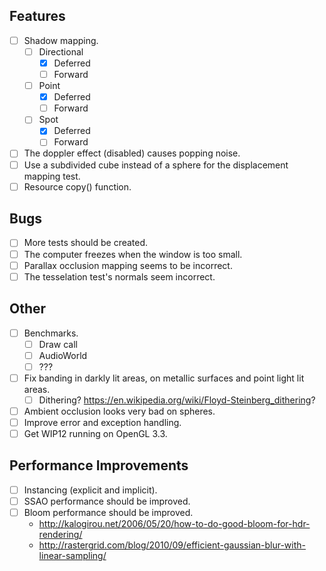 ## Features
- [ ] Shadow mapping.
    - [ ] Directional
        - [x] Deferred
        - [ ] Forward
    - [ ] Point
        - [x] Deferred
        - [ ] Forward
    - [ ] Spot
        - [x] Deferred
        - [ ] Forward
- [ ] The doppler effect (disabled) causes popping noise.
- [ ] Use a subdivided cube instead of a sphere for the displacement mapping test.
- [ ] Resource copy() function.

## Bugs
- [ ] More tests should be created.
- [ ] The computer freezes when the window is too small.
- [ ] Parallax occlusion mapping seems to be incorrect.
- [ ] The tesselation test's normals seem incorrect.

## Other
- [ ] Benchmarks.
    - [ ] Draw call
    - [ ] AudioWorld
    - [ ] ???
- [ ] Fix banding in darkly lit areas, on metallic surfaces and point light lit areas.
    - [ ] Dithering? https://en.wikipedia.org/wiki/Floyd-Steinberg_dithering?
- [ ] Ambient occlusion looks very bad on spheres.
- [ ] Improve error and exception handling.
- [ ] Get WIP12 running on OpenGL 3.3.

## Performance Improvements
- [ ] Instancing (explicit and implicit).
- [ ] SSAO performance should be improved.
- [ ] Bloom performance should be improved.
    - http://kalogirou.net/2006/05/20/how-to-do-good-bloom-for-hdr-rendering/
    - http://rastergrid.com/blog/2010/09/efficient-gaussian-blur-with-linear-sampling/
